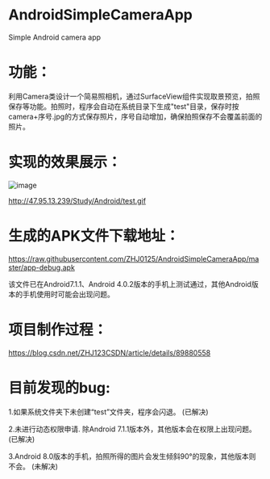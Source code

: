 # AndroidSimpleCameraApp
Simple Android camera app

# 功能：

利用Camera类设计一个简易照相机，通过SurfaceView组件实现取景预览，拍照保存等功能。拍照时，程序会自动在系统目录下生成"test"目录，保存时按camera+序号.jpg的方式保存照片，序号自动增加，确保拍照保存不会覆盖前面的照片。

# 实现的效果展示：

![image](https://raw.githubusercontent.com/ZHJ0125/AndroidSimpleCameraApp/master/%E6%95%88%E6%9E%9C%E5%9B%BE.gif)

http://47.95.13.239/Study/Android/test.gif

# 生成的APK文件下载地址：

https://raw.githubusercontent.com/ZHJ0125/AndroidSimpleCameraApp/master/app-debug.apk

该文件已在Android7.1.1、Android 4.0.2版本的手机上测试通过，其他Android版本的手机使用时可能会出现问题。

# 项目制作过程：

https://blog.csdn.net/ZHJ123CSDN/article/details/89880558


# 目前发现的bug:

  1.如果系统文件夹下未创建“test”文件夹，程序会闪退。 (已解决)
  
  2.未进行动态权限申请. 除Android 7.1.1版本外，其他版本会在权限上出现问题。 (已解决)

  3.Android 8.0版本的手机，拍照所得的图片会发生倾斜90°的现象，其他版本则不会。 (未解决)
